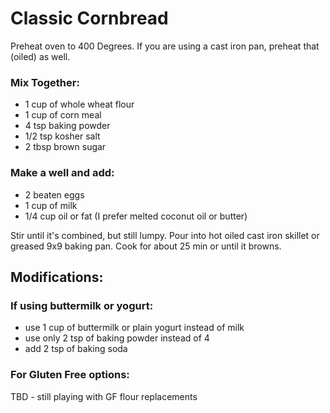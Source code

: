 # Classic Cornbread

Preheat oven to 400 Degrees.  If you are using a cast iron pan, preheat that (oiled) as well.

### Mix Together:

* 1 cup of whole wheat flour
* 1 cup of corn meal
* 4 tsp baking powder
* 1/2 tsp kosher salt
* 2 tbsp brown sugar

### Make a well and add:

* 2 beaten eggs
* 1 cup of milk
* 1/4 cup oil or fat (I prefer melted coconut oil or butter)

Stir until it's combined, but still lumpy.  Pour into hot oiled cast iron skillet or greased 9x9 baking pan.  Cook for about 25 min or until it browns.

## Modifications:

### If using buttermilk or yogurt:

* use 1 cup of buttermilk or plain yogurt instead of milk
* use only 2 tsp of baking powder instead of 4
* add 2 tsp of baking soda

### For Gluten Free options:

TBD - still playing with GF flour replacements


